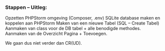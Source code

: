 ### Stappen – Uitleg:
 
Opzetten PHPStorm omgeving (Composer, .env)
SQLite database maken en koppelen aan PHPStorm
Maken van een nieuwe Tabel (SQL – Create Tabel)
Aanmaken van class voor de DB tabel + alle benodigde methodes.
Aanmaken van de Overzicht Pagina + Toevoegen.
 
We gaan dus niet verder dan CR(UD).
